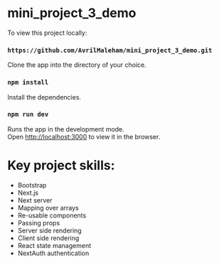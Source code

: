 # mini_project_3_demo

To view this project locally:

### `https://github.com/AvrilMaleham/mini_project_3_demo.git`

Clone the app into the directory of your choice.

### `npm install`

Install the dependencies. 

### `npm run dev`

Runs the app in the development mode.\
Open [http://localhost:3000](http://localhost:3000) to view it in the browser.

# Key project skills:

- Bootstrap
- Next.js
- Next server
- Mapping over arrays
- Re-usable components 
- Passing props
- Server side rendering
- Client side rendering
- React state management 
- NextAuth authentication
